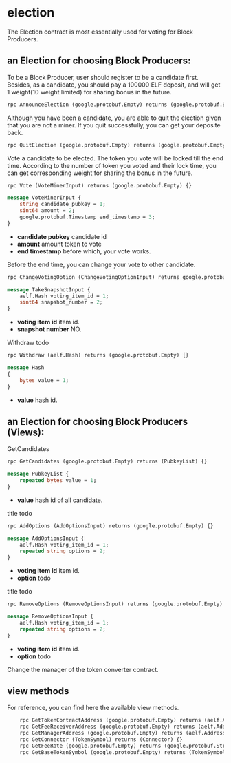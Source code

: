 # election

The Election contract is most essentially used for voting for Block Producers.

## **an Election for choosing Block Producers**:

To be a Block Producer, user should register to be a candidate first. Besides, as a candidate, you should pay a 100000 ELF deposit, and will get 1 weight(10 weight limited) for sharing bonus in the future.

```Protobuf
rpc AnnounceElection (google.protobuf.Empty) returns (google.protobuf.Empty) {}
```


Although you have been a candidate, you are able to quit the election given that you are not a miner. If you quit successfully, you can get your deposite back.

```Protobuf
rpc QuitElection (google.protobuf.Empty) returns (google.protobuf.Empty) {}
```

Vote a candidate to be elected. The token you vote will be locked till the end time. According to the number of token you voted and their lock time, you can get corresponding weight for sharing the bonus in the future.
```Protobuf
rpc Vote (VoteMinerInput) returns (google.protobuf.Empty) {}

message VoteMinerInput {
    string candidate_pubkey = 1;
    sint64 amount = 2;
    google.protobuf.Timestamp end_timestamp = 3;
}
```

- **candidate pubkey**   candidate id
- **amount**   amount token to vote
- **end timestamp**  before which, your vote works.


Before the end time, you can change your vote to other candidate.
```Protobuf
rpc ChangeVotingOption (ChangeVotingOptionInput) returns google.protobuf.Empty){}

message TakeSnapshotInput {
    aelf.Hash voting_item_id = 1;
    sint64 snapshot_number = 2;
}
```

- **voting item id** item id.
- **snapshot number**  NO.

Withdraw todo

```Protobuf
rpc Withdraw (aelf.Hash) returns (google.protobuf.Empty) {}

message Hash
{
    bytes value = 1;
}
```

- **value** hash id.

## **an Election for choosing Block Producers (Views)**:

GetCandidates

```Protobuf
rpc GetCandidates (google.protobuf.Empty) returns (PubkeyList) {}

message PubkeyList {
    repeated bytes value = 1;
}
```

- **value** hash id of all candidate.

title todo

```Protobuf
rpc AddOptions (AddOptionsInput) returns (google.protobuf.Empty) {}

message AddOptionsInput {
    aelf.Hash voting_item_id = 1;
    repeated string options = 2;
}
```

- **voting item id** item id.
- **option**  todo


title todo

```Protobuf
rpc RemoveOptions (RemoveOptionsInput) returns (google.protobuf.Empty) {}

message RemoveOptionsInput {
    aelf.Hash voting_item_id = 1;
    repeated string options = 2;
}
```

- **voting item id** item id.
- **option**  todo

Change the manager of the token converter contract.

## view methods

For reference, you can find here the available view methods.

```Protobuf
    rpc GetTokenContractAddress (google.protobuf.Empty) returns (aelf.Address) {}
    rpc GetFeeReceiverAddress (google.protobuf.Empty) returns (aelf.Address) {}
    rpc GetManagerAddress (google.protobuf.Empty) returns (aelf.Address) {}
    rpc GetConnector (TokenSymbol) returns (Connector) {}
    rpc GetFeeRate (google.protobuf.Empty) returns (google.protobuf.StringValue) {}
    rpc GetBaseTokenSymbol (google.protobuf.Empty) returns (TokenSymbol) {}
```